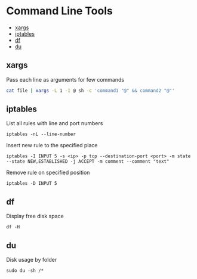 # Command Line Tools

- [xargs](#xargs)
- [iptables](#iptables)
- [df](#df)
- [du](#du)


## xargs

Pass each line as arguments for few commands
```sh
cat file | xargs -L 1 -I @ sh -c 'command1 "@" && command2 "@"'
```

## iptables

List all rules with line and port numbers
```
iptables -nL --line-number
```

Insert new rule to the specified place
```
iptables -I INPUT 5 -s <ip> -p tcp --destination-port <port> -m state --state NEW,ESTABLISHED -j ACCEPT -m comment --comment "text"
```

Remove rule on specified position
```
iptables -D INPUT 5
```

## df
Display free disk space
```
df -H
```

## du
Disk usage by folder
```
sudo du -sh /*
```
